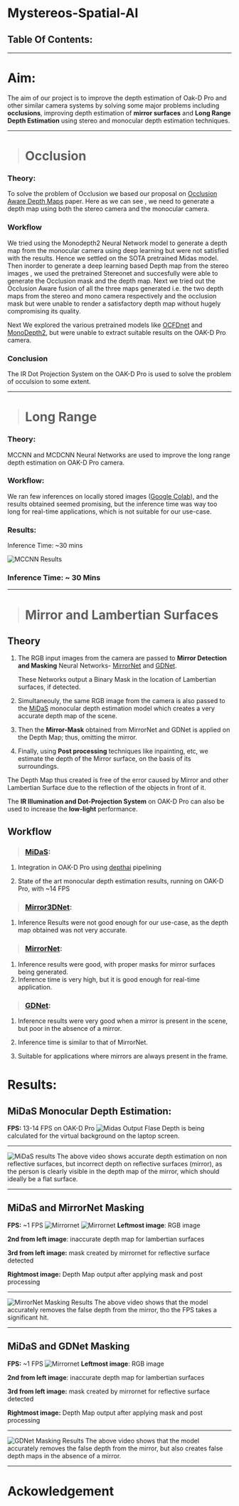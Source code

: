 # Mystereos-Spatial-AI

## Table Of Contents:

---


# **Aim:** 
The aim of our project is to improve the depth estimation of Oak-D Pro and other similar camera systems by solving some major problems including **occlusions**, improving depth estimation of **mirror surfaces** and **Long Range Depth Estimation** using stereo and monocular depth estimation techniques.

---

> # Occlusion
### **Theory:**
To solve the problem of Occlusion we based our proposal on  [Occlusion Aware Depth Maps](https://openaccess.thecvf.com/content/ICCV2021/papers/Chen_Revealing_the_Reciprocal_Relations_Between_Self-Supervised_Stereo_and_Monocular_Depth_ICCV_2021_paper.pdf) paper. Here as we can see , we need to generate a depth map using both the stereo camera and the monocular camera. 

### **Workflow**

We tried using the Monodepth2 Neural Network model to generate a depth map from the monocular camera using deep learning but were not satisfied with the results. 
Hence we settled on the SOTA pretrained Midas model. Then inorder to generate a deep learning based Depth map from the stereo images , we used the pretrained Stereonet and succesfully were able to generate the Occlusion mask and the depth map. Next we tried out the Occlusion Aware fusion of all the three maps generated
i.e. the two depth maps from the stereo and mono camera respectively and the occlusion mask but were unable to render a satisfactory depth map without hugely compromising its quality.

Next We explored the various pretrained models like [OCFDnet](https://arxiv.org/abs/2203.10925) and [MonoDepth2](https://arxiv.org/abs/1806.01260), but were unable to extract suitable results on the OAK-D Pro camera.

### **Conclusion**
The IR Dot Projection System on the OAK-D Pro is used to solve the problem of occulsion to some extent.

---

> # Long Range
### **Theory:**
MCCNN and MCDCNN Neural Networks are used to improve the long range depth estimation on OAK-D Pro camera.

### **Workflow:**
We ran few inferences on locally stored images ([Google Colab](https://colab.research.google.com/drive/1hdsLAY-AiK5YD3sXDgfykD-_YJQTkf-P?usp=sharing)), and the results obtained seemed promising, but the inference time was way too long for real-time applications, which is not suitable for our use-case.

### **Results:**
Inference Time: ~30 mins

![MCCNN Results](Assets/mccnn_result.png)

### **Inference Time:** ~ 30 Mins

---

> # **Mirror and Lambertian Surfaces**
## **Theory**
1. The RGB input images from the camera are passed to **Mirror Detection and Masking** Neural Networks- [MirrorNet](https://mhaiyang.github.io/ICCV2019_MirrorNet/index.html) and [GDNet](https://mhaiyang.github.io/CVPR2020_GDNet/index.html).
   
   These Networks output a Binary Mask in the location of Lambertian surfaces, if detected.

2. Simultaneouly, the same RGB image from the camera is also passed to the [MiDaS](https://arxiv.org/abs/1907.01341v3) monocular depth estimation model which creates a very accurate depth map of the scene.

3. Then the **Mirror-Mask** obtained from MirrorNet and GDNet is applied on the Depth Map; thus, omitting the mirror.

4. Finally, using **Post processing** techniques like inpainting, etc, we estimate the depth of the Mirror surface, on the basis of its surroundings.

The Depth Map thus created is free of the error caused by Mirror and other Lambertian Surface due to the reflection of the objects in front of it.

The **IR Illumination and Dot-Projection System** on OAK-D Pro can also be used to increase the **low-light** performance.

## **Workflow**

> ### [MiDaS](https://arxiv.org/abs/1907.01341v3):
1. Integration in OAK-D Pro using [depthai](https://docs.luxonis.com/en/latest/) pipelining

2. State of the art monocular depth estimation results, running on OAK-D Pro, with ~14 FPS

> ### [Mirror3DNet](https://3dlg-hcvc.github.io/mirror3d/):
1. Inference Results were not good enough for our use-case, as the depth map obtained was not very accurate.
> ### [MirrorNet](https://mhaiyang.github.io/ICCV2019_MirrorNet/index.html):
1. Inference results were good, with proper masks for mirror surfaces being generated.
2. Inference time is very high, but it is good enough for real-time application.

> ### [GDNet](https://mhaiyang.github.io/CVPR2020_GDNet/index.html):
1. Inference results were very good when a mirror is present in the scene, but poor in the absence of a mirror.

2. Inference time is similar to that of MirrorNet.
3. Suitable for applications where mirrors are always present in the frame.

# Results:

## **MiDaS Monocular Depth Estimation:**

**FPS:** 13-14 FPS on OAK-D Pro
![Midas Output](Assets/error.png)
Flase Depth is being calculated for the virtual background on the laptop screen.

---

![MiDaS results](Assets/midas.gif)
The above video shows accurate depth estimation on non reflective surfaces, but incorrect depth on reflective surfaces (mirror), as the person is clearly visible in the depth map of the mirror, which should ideally be a flat surface.

---

## **MiDaS and MirrorNet Masking**
**FPS:** ~1 FPS
![Mirrornet](Assets/MirrorNet1.png)
![Mirrornet](Assets/MirrorNet2.png)
**Leftmost image**: RGB image

**2nd from left image**: inaccurate depth map for lambertian surfaces

**3rd from left image:** mask created by mirrornet for reflective surface detected 

**Rightmost image:** Depth Map output after applying mask and post processing

---
![MirrorNet Masking Results](Assets/mirrornet.gif)
The above video shows that the model accurately removes the false depth from the mirror, tho the FPS takes a significant hit.

---
## **MiDaS and GDNet Masking**
**FPS:** ~1 FPS
![Mirrornet](Assets/MirrorNet3.png)
**Leftmost image**: RGB image

**2nd from left image**: inaccurate depth map for lambertian surfaces

**3rd from left image:** mask created by mirrornet for reflective surface detected 

**Rightmost image:** Depth Map output after applying mask and post processing

---
![GDNet Masking Results](Assets/gdnet.gif)
The above video shows that the model accurately removes the false depth from the mirror, but also creates false depth maps in the absence of a mirror. 

---

# Ackowledgement

